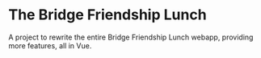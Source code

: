 # The Bridge Friendship Lunch
A project to rewrite the entire Bridge Friendship Lunch webapp, providing more features, all in Vue.

